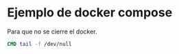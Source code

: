 # Ejemplo de docker compose

Para que no se cierre el docker.

``` Dockerfile
CMD tail -f /dev/null
```
